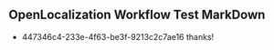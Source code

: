 ## OpenLocalization Workflow Test MarkDown
* 447346c4-233e-4f63-be3f-9213c2c7ae16 
thanks!<!--HONumber=Mar16_HO2-->
